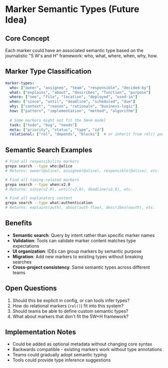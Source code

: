 <!-- fix :::, refactor this uses old patterns -->
<!-- :ga:tldr marker semantic typing system for 5W+H framework -->
# Marker Semantic Types (Future Idea)

## Core Concept

Each marker could have an associated semantic type based on the journalistic "5 W's and H" framework: who, what, where, when, why, how.

## Marker Type Classification

```yaml
marker-types:
  who: ["owner", "assignee", "team", "responsible", "decided-by"]
  what: ["explains", "about", "describes", "function", "purpose"] 
  where: ["see", "file", "location", "deployed", "used-in"]
  when: ["since", "until", "deadline", "scheduled", "due"]
  why: ["context", "reason", "rationale", "business-logic"]
  how: ["pattern", "implementation", "method", "algorithm"]
  
  # Some markers might not fit the 5W+H model
  task: ["todo", "bug", "needs"]
  meta: ["priority", "status", "type", "id"]
  relational: ["rel", "depends", "blocks"]  # or inherit from rel() parameter
```

## Semantic Search Examples

```bash
# Find all responsibility markers
grepa search --type who:@alice
# Returns: owner(@alice), assignee(@alice), responsible(@alice), etc.

# Find all timing-related markers  
grepa search --type when:v2.0
# Returns: since(v2.0), until(v2.0), deadline(v2.0), etc.

# Find all explanatory content
grepa search --type what:authentication
# Returns: explains(auth), about(auth-flow), describes(oauth), etc.
```

## Benefits

- **Semantic search**: Query by intent rather than specific marker names
- **Validation**: Tools can validate marker content matches type expectations
- **UI organization**: IDEs can group markers by semantic purpose
- **Migration**: Add new markers to existing types without breaking searches
- **Cross-project consistency**: Same semantic types across different teams

## Open Questions

1. Should this be explicit in config, or can tools infer types?
2. How do relational markers (`rel()`) fit into this system?
3. Should teams be able to define custom semantic types?
4. What about markers that don't fit the 5W+H framework?

## Implementation Notes

- Could be added as optional metadata without changing core syntax
- Backwards compatible - existing markers work without type annotations
- Teams could gradually adopt semantic typing
- Tools could provide type inference suggestions